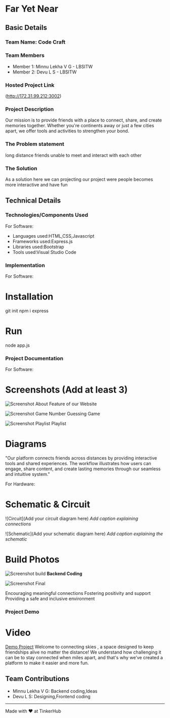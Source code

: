 # Far Yet Near


## Basic Details
### Team Name: Code Craft


### Team Members
- Member 1: Minnu Lekha V G - LBSITW
- Member 2: Devu L S - LBSITW


### Hosted Project Link
(http://172.31.99.212:3002)

### Project Description
Our mission is to provide friends with a place to connect, share, and create memories together. Whether you're continents away or just a few cities apart, we offer tools and activities to strengthen your bond.

### The Problem statement
long distance friends unable to meet and interact with each other 

### The Solution
As a solution here we can projecting our project were people becomes more interactive and have fun

## Technical Details
### Technologies/Components Used
For Software:
- Languages used:HTML,CSS,Javascript
- Frameworks used:Express.js
- Libraries used:Bootstrap
- Tools used:Visual Studio Code


### Implementation
For Software:
# Installation
git init
npm i express

# Run
node app.js

### Project Documentation
For Software:

# Screenshots (Add at least 3)
![Screenshot About](https://github.com/user-attachments/assets/fefd7593-4b4a-4b8c-bd9f-a55ad10ccb54)
Feature of our Website

![Screenshot Game](https://github.com/user-attachments/assets/144a68a9-5fa4-4c17-b8ff-220dee678fc2)
Number Guessing Game

![Screenshot Playlist](https://github.com/user-attachments/assets/6c7cd234-0148-4dbb-91c6-22e7f0e2ff04)
Playlist 

# Diagrams
"Our platform connects friends across distances by providing interactive tools and shared experiences. The workflow illustrates how users can engage, share content, and create lasting memories through our seamless and intuitive system."

For Hardware:

# Schematic & Circuit
![Circuit](Add your circuit diagram here)
*Add caption explaining connections*

![Schematic](Add your schematic diagram here)
*Add caption explaining the schematic*

# Build Photos
![Screenshot build](https://github.com/user-attachments/assets/bab50e9f-fda3-48a2-976d-cbc825ba85c0)
**Backend Coding**

![Screenshot Final ](https://github.com/user-attachments/assets/8b3a6353-8049-4f35-bfb1-2536e15b1c4e)

Encouraging meaningful connections
Fostering positivity and support
Providing a safe and inclusive environment

### Project Demo
# Video
<a href="https://drive.google.com/file/d/1yfRuf5qLi_krEyRIvKVNeoyHENlSXPso/view?usp=sharing">Demo Project</a>
Welcome to connecting skies , a space designed to keep friendships alive no matter the distance! We understand how challenging it can be to stay connected when miles apart, and that's why we’ve created a platform to make it easier and more fun.

## Team Contributions
- Minnu Lekha V G: Backend coding,Ideas
- Devu L S: Designing,Frontend coding


---
Made with ❤️ at TinkerHub
